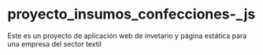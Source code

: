 # proyecto_insumos_confecciones-_js




Este es un proyecto de aplicación web de invetario y página estática para una empresa del sector textil
